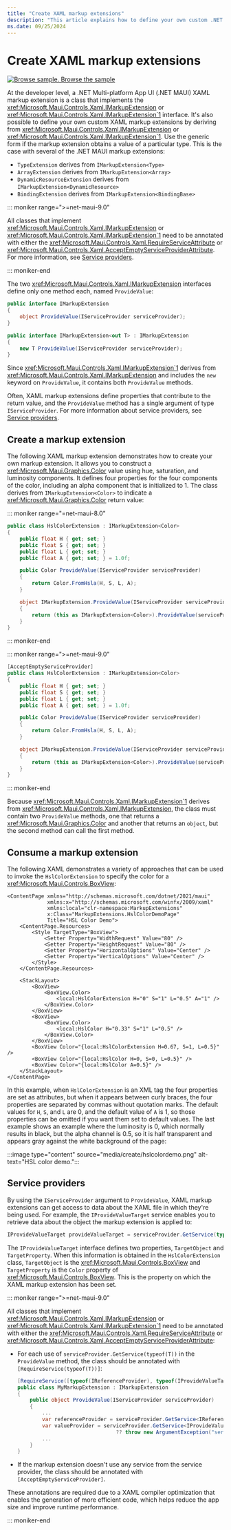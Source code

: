 ```yaml
---
title: "Create XAML markup extensions"
description: "This article explains how to define your own custom .NET MAUI XAML markup extensions. A XAML markup extension is a class that implements the IMarkupExtension or IMarkupExtension<T> interface."
ms.date: 09/25/2024
---
```


# Create XAML markup extensions

[![Browse sample.](~/media/code-sample.png) Browse the sample](/samples/dotnet/maui-samples/xaml-markupextensions)

At the developer level, a .NET Multi-platform App UI (.NET MAUI) XAML markup extension is a class that implements the <xref:Microsoft.Maui.Controls.Xaml.IMarkupExtension> or <xref:Microsoft.Maui.Controls.Xaml.IMarkupExtension`1> interface. It's also possible to define your own custom XAML markup extensions by deriving from <xref:Microsoft.Maui.Controls.Xaml.IMarkupExtension> or <xref:Microsoft.Maui.Controls.Xaml.IMarkupExtension`1>. Use the generic form if the markup extension obtains a value of a particular type. This is the case with several of the .NET MAUI markup extensions:

- `TypeExtension` derives from `IMarkupExtension<Type>`
- `ArrayExtension` derives from `IMarkupExtension<Array>`
- `DynamicResourceExtension` derives from `IMarkupExtension<DynamicResource>`
- `BindingExtension` derives from `IMarkupExtension<BindingBase>`

::: moniker range=">=net-maui-9.0"

All classes that implement <xref:Microsoft.Maui.Controls.Xaml.IMarkupExtension> or <xref:Microsoft.Maui.Controls.Xaml.IMarkupExtension`1> need to be annotated with either the <xref:Microsoft.Maui.Controls.Xaml.RequireServiceAttribute> or <xref:Microsoft.Maui.Controls.Xaml.AcceptEmptyServiceProviderAttribute>. For more information, see [Service providers](#service-providers).

::: moniker-end

The two <xref:Microsoft.Maui.Controls.Xaml.IMarkupExtension> interfaces define only one method each, named `ProvideValue`:

```csharp
public interface IMarkupExtension
{
    object ProvideValue(IServiceProvider serviceProvider);
}

public interface IMarkupExtension<out T> : IMarkupExtension
{
    new T ProvideValue(IServiceProvider serviceProvider);
}
```

Since <xref:Microsoft.Maui.Controls.Xaml.IMarkupExtension`1> derives from <xref:Microsoft.Maui.Controls.Xaml.IMarkupExtension> and includes the `new` keyword on `ProvideValue`, it contains both `ProvideValue` methods.

Often, XAML markup extensions define properties that contribute to the return value, and the `ProvideValue` method has a single argument of type `IServiceProvider`. For more information about service providers, see [Service providers](#service-providers).

## Create a markup extension

The following XAML markup extension demonstrates how to create your own markup extension. It allows you to construct a <xref:Microsoft.Maui.Graphics.Color> value using hue, saturation, and luminosity components. It defines four properties for the four components of the color, including an alpha component that is initialized to 1. The class derives from `IMarkupExtension<Color>` to indicate a <xref:Microsoft.Maui.Graphics.Color> return value:

::: moniker range="=net-maui-8.0"

```csharp
public class HslColorExtension : IMarkupExtension<Color>
{
    public float H { get; set; }
    public float S { get; set; }
    public float L { get; set; }
    public float A { get; set; } = 1.0f;

    public Color ProvideValue(IServiceProvider serviceProvider)
    {
        return Color.FromHsla(H, S, L, A);
    }

    object IMarkupExtension.ProvideValue(IServiceProvider serviceProvider)
    {
        return (this as IMarkupExtension<Color>).ProvideValue(serviceProvider);
    }
}
```

::: moniker-end

::: moniker range=">=net-maui-9.0"

```csharp
[AcceptEmptyServiceProvider]
public class HslColorExtension : IMarkupExtension<Color>
{
    public float H { get; set; }
    public float S { get; set; }
    public float L { get; set; }
    public float A { get; set; } = 1.0f;

    public Color ProvideValue(IServiceProvider serviceProvider)
    {
        return Color.FromHsla(H, S, L, A);
    }

    object IMarkupExtension.ProvideValue(IServiceProvider serviceProvider)
    {
        return (this as IMarkupExtension<Color>).ProvideValue(serviceProvider);
    }
}
```

::: moniker-end

Because <xref:Microsoft.Maui.Controls.Xaml.IMarkupExtension`1> derives from <xref:Microsoft.Maui.Controls.Xaml.IMarkupExtension>, the class must contain two `ProvideValue` methods, one that returns a <xref:Microsoft.Maui.Graphics.Color> and another that returns an `object`, but the second method can call the first method.

## Consume a markup extension

The following XAML demonstrates a variety of approaches that can be used to invoke the `HslColorExtension` to specify the color for a <xref:Microsoft.Maui.Controls.BoxView>:

```xaml
<ContentPage xmlns="http://schemas.microsoft.com/dotnet/2021/maui"
             xmlns:x="http://schemas.microsoft.com/winfx/2009/xaml"
             xmlns:local="clr-namespace:MarkupExtensions"
             x:Class="MarkupExtensions.HslColorDemoPage"
             Title="HSL Color Demo">
    <ContentPage.Resources>
        <Style TargetType="BoxView">
            <Setter Property="WidthRequest" Value="80" />
            <Setter Property="HeightRequest" Value="80" />
            <Setter Property="HorizontalOptions" Value="Center" />
            <Setter Property="VerticalOptions" Value="Center" />
        </Style>
    </ContentPage.Resources>

    <StackLayout>
        <BoxView>
            <BoxView.Color>
                <local:HslColorExtension H="0" S="1" L="0.5" A="1" />
            </BoxView.Color>
        </BoxView>
        <BoxView>
            <BoxView.Color>
                <local:HslColor H="0.33" S="1" L="0.5" />
            </BoxView.Color>
        </BoxView>
        <BoxView Color="{local:HslColorExtension H=0.67, S=1, L=0.5}" />
        <BoxView Color="{local:HslColor H=0, S=0, L=0.5}" />
        <BoxView Color="{local:HslColor A=0.5}" />
    </StackLayout>
</ContentPage>
```

In this example, when `HslColorExtension` is an XML tag the four properties are set as attributes, but when it appears between curly braces, the four properties are separated by commas without quotation marks. The default values for `H`, `S`, and `L` are 0, and the default value of `A` is 1, so those properties can be omitted if you want them set to default values. The last example shows an example where the luminosity is 0, which normally results in black, but the alpha channel is 0.5, so it is half transparent and appears gray against the white background of the page:

:::image type="content" source="media/create/hslcolordemo.png" alt-text="HSL color demo.":::

## Service providers

By using the `IServiceProvider` argument to `ProvideValue`, XAML markup extensions can get access to data about the XAML file in which they're being used. For example, the `IProvideValueTarget` service enables you to retrieve data about the object the markup extension is applied to:

```csharp
IProvideValueTarget provideValueTarget = serviceProvider.GetService(typeof(IProvideValueTarget)) as IProvideValueTarget;
```

The `IProvideValueTarget` interface defines two properties, `TargetObject` and `TargetProperty`. When this information is obtained in the `HslColorExtension` class, `TargetObject` is the <xref:Microsoft.Maui.Controls.BoxView> and `TargetProperty` is the `Color` property of <xref:Microsoft.Maui.Controls.BoxView>. This is the property on which the XAML markup extension has been set.

::: moniker range=">=net-maui-9.0"

All classes that implement <xref:Microsoft.Maui.Controls.Xaml.IMarkupExtension> or <xref:Microsoft.Maui.Controls.Xaml.IMarkupExtension`1> need to be annotated with either the <xref:Microsoft.Maui.Controls.Xaml.RequireServiceAttribute> or <xref:Microsoft.Maui.Controls.Xaml.AcceptEmptyServiceProviderAttribute>:

- For each use of `serviceProvider.GetService(typeof(T))` in the `ProvideValue` method, the class should be annotated with `[RequireService(typeof(T))]`:

    ```csharp
    [RequireService([typeof(IReferenceProvider), typeof(IProvideValueTarget)])]
    public class MyMarkupExtension : IMarkupExtension
    {
        public object ProvideValue(IServiceProvider serviceProvider)
        {
            ...
            var referenceProvider = serviceProvider.GetService<IReferenceProvider>();
            var valueProvider = serviceProvider.GetService<IProvideValueTarget>() as IProvideParentValues
                                    ?? throw new ArgumentException("serviceProvider does not provide an IProvideValueTarget");
            ...
        }
    }
    ```

- If the markup extension doesn't use any service from the service provider, the class should be annotated with `[AcceptEmptyServiceProvider]`.

These annotations are required due to a XAML compiler optimization that enables the generation of more efficient code, which helps reduce the app size and improve runtime performance.

::: moniker-end
